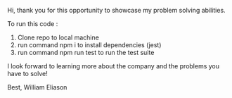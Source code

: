 Hi, thank you for this opportunity to showcase my problem solving abilities.

To run this code :

 1. Clone repo to local machine
 2. run command npm i to install dependencies (jest)
 3. run command npm run test to run the test suite

I look forward to learning more about the company and the problems you have to solve!

Best,
William Eliason